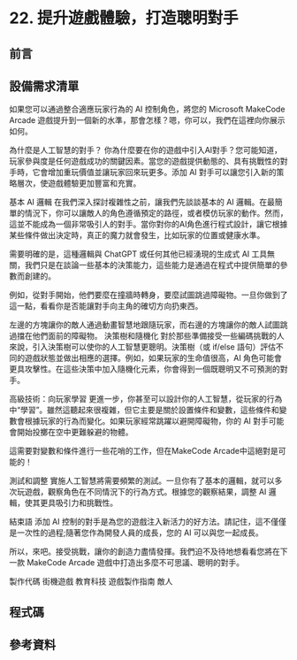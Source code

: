 # 22. 提升遊戲體驗，打造聰明對手

## 前言

## 設備需求清單

如果您可以通過整合適應玩家行為的 AI 控制角色，將您的 Microsoft MakeCode Arcade 遊戲提升到一個新的水準，那會怎樣？嗯，你可以，我們在這裡向你展示如何。

為什麼是人工智慧的對手？
你為什麼要在你的遊戲中引入AI對手？您可能知道，玩家參與度是任何遊戲成功的關鍵因素。當您的遊戲提供動態的、具有挑戰性的對手時，它會增加重玩價值並讓玩家回來玩更多。添加 AI 對手可以讓您引入新的策略層次，使遊戲體驗更加豐富和充實。

基本 AI 邏輯
在我們深入探討複雜性之前，讓我們先談談基本的 AI 邏輯。在最簡單的情況下，你可以讓敵人的角色遵循預定的路徑，或者模仿玩家的動作。然而，這並不能成為一個非常吸引人的對手。當你對你的AI角色進行程式設計，讓它根據某些條件做出決定時，真正的魔力就會發生，比如玩家的位置或健康水準。

需要明確的是，這種邏輯與 ChatGPT 或任何其他已經湧現的生成式 AI 工具無關，我們只是在談論一些基本的決策能力，這些能力是通過在程式中提供簡單的參數而創建的。

例如，從對手開始，他們要麼在撞牆時轉身，要麼試圖跳過障礙物。一旦你做到了這一點，看看你是否能讓對手向主角的確切方向扔東西。


左邊的方塊讓你的敵人通過動畫智慧地跟隨玩家，而右邊的方塊讓你的敵人試圖跳過擋在他們面前的障礙物。
決策樹和隨機化
對於那些準備接受一些編碼挑戰的人來說，引入決策樹可以使你的人工智慧更聰明。決策樹（或 if/else 語句）評估不同的遊戲狀態並做出相應的選擇。例如，如果玩家的生命值很高，AI 角色可能會更具攻擊性。在這些決策中加入隨機化元素，你會得到一個既聰明又不可預測的對手。


高級技術：向玩家學習
更進一步，你甚至可以設計你的人工智慧，從玩家的行為中“學習”。雖然這聽起來很複雜，但它主要是關於設置條件和變數，這些條件和變數會根據玩家的行為而變化。如果玩家經常跳躍以避開障礙物，你的 AI 對手可能會開始投擲在空中更難躲避的物體。

這需要對變數和條件進行一些花哨的工作，但在MakeCode Arcade中這絕對是可能的！


測試和調整
實施人工智慧將需要頻繁的測試。一旦你有了基本的邏輯，就可以多次玩遊戲，觀察角色在不同情況下的行為方式。根據您的觀察結果，調整 AI 邏輯，使其更具吸引力和挑戰性。

結束語
添加 AI 控制的對手是為您的遊戲注入新活力的好方法。請記住，這不僅僅是一次性的過程;隨著您作為開發人員的成長，您的 AI 可以與您一起成長。

所以，來吧。接受挑戰，讓你的創造力盡情發揮。我們迫不及待地想看看您將在下一款 MakeCode Arcade 遊戲中打造出多麼不可思議、聰明的對手。

製作代碼
街機遊戲
教育科技
遊戲製作指南
敵人

## 程式碼

## 參考資料